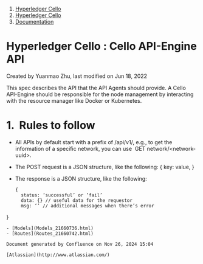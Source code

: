 1. [Hyperledger Cello](index.html)
2. [Hyperledger Cello](Hyperledger-Cello_21659650.html)
3. [Documentation](Documentation_21660730.html)

# Hyperledger Cello : Cello API-Engine API

Created by Yuanmao Zhu, last modified on Jun 18, 2022

This spec describes the API that the API Agents should provide. A Cello API-Engine should be responsible for the node management by interacting with the resource manager like Docker or Kubernetes.

# 1​.  Rules to follow

- All APIs by default start with a prefix of /api/v1/, e.g., to get the information of a specific network, you can use  GET network/&lt;network-uuid&gt;.
- The POST request is a JSON structure, like the following: { key: value, }
- The response is a JSON structure, like the following:
  
  ```
  {
	status: ‘successful’ or ‘fail’
	data: {} // useful data for the requestor
	msg: ‘’ // additional messages when there’s error
}
  ```
- [Models](Models_21660736.html)
- [Routes](Routes_21660742.html)

Document generated by Confluence on Nov 26, 2024 15:04

[Atlassian](http://www.atlassian.com/)
